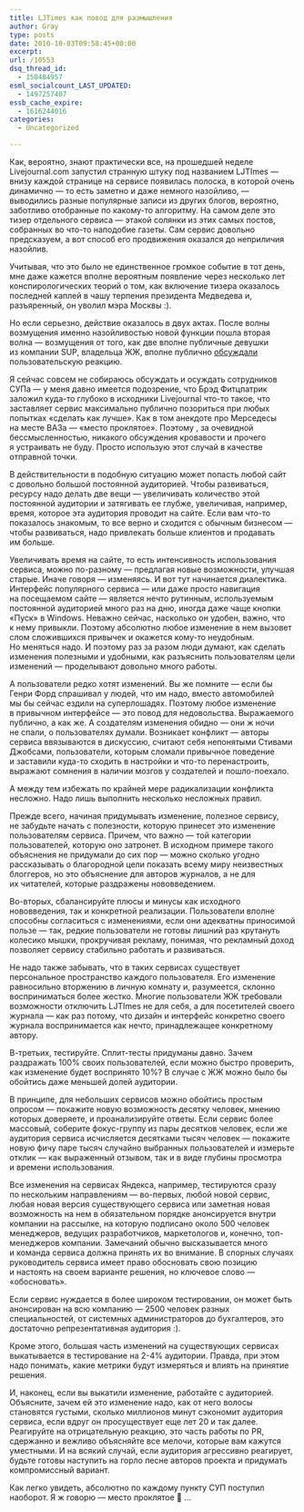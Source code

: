 ```yaml
---
title: LJTimes как повод для размышления
author: Gray
type: posts
date: 2010-10-03T09:58:45+00:00
excerpt:
url: /10553
dsq_thread_id:
  - 150484957
esml_socialcount_LAST_UPDATED:
  - 1497257407
essb_cache_expire:
  - 1616244016
categories:
  - Uncategorized

---
```








Как, вероятно, знают практически все, на&nbsp;прошедшей неделе Livejournal.com запустил странную штуку под названием LJTImes&nbsp;&mdash; внизу каждой странице на&nbsp;сервисе появилась полоска, в&nbsp;которой очень динамично&nbsp;&mdash; то&nbsp;есть заметно и&nbsp;даже немного назойливо,&nbsp;&mdash; выводились разные популярные записи из&nbsp;других блогов, вероятно, заботливо отобранные по&nbsp;какому-то алгоритму. На&nbsp;самом деле это тизер отдельного сервиса&nbsp;&mdash; этакой солянки из&nbsp;этих самых постов, собранных во&nbsp;что-то наподобие газеты. Сам сервис довольно предсказуем, а&nbsp;вот способ его продвижения оказался до&nbsp;неприличия назойлив.

Учитывая, что это было не&nbsp;единственное громкое событие в&nbsp;тот день, мне даже кажется вполне вероятным появление через несколько лет конспирологических теорий о&nbsp;том, как включение тизера оказалось последней каплей в&nbsp;чашу терпения президента Медведева&nbsp;и, разъяренный, он&nbsp;уволил мэра Москвы :).

Но&nbsp;если серьезно, действие оказалось в&nbsp;двух актах. После волны возмущения именно назойливостью новой функции пошла вторая волна&nbsp;&mdash; возмущения от&nbsp;того, как две вполне публичные девушки из&nbsp;компании SUP, владельца&nbsp;ЖЖ, вполне публично <a href="http://roem.ru/2010/09/29/addednews16636/" target="_blank">обсуждали</a> пользовательскую реакцию.

Я&nbsp;сейчас совсем не&nbsp;собираюсь обсуждать и&nbsp;осуждать сотрудников СУПа&nbsp;&mdash; у&nbsp;меня давно имеется подозрение, что Брэд Фитцпатрик заложил куда-то глубоко в&nbsp;исходники Livejournal что-то такое, что заставляет сервис максимально публично позориться при любых попытках &laquo;сделать как лучше&raquo;. Как в&nbsp;том анекдоте про Мерседесы на&nbsp;месте ВАЗа&nbsp;&mdash; &laquo;место проклятое&raquo;. Поэтому , за&nbsp;очевидной бессмысленностью, никакого обсуждения кровавости и&nbsp;прочего я&nbsp;устраивать не&nbsp;буду. Просто использую этот случай в&nbsp;качестве отправной точки.

В&nbsp;действительности в&nbsp;подобную ситуацию может попасть любой сайт с&nbsp;довольно большой постоянной аудиторией. Чтобы развиваться, ресурсу надо делать две вещи&nbsp;&mdash; увеличивать количество этой постоянной аудитории и&nbsp;затягивать ее&nbsp;глубже, увеличивая, например, время, которое эта аудитория проводит на&nbsp;сайте. Если вам что-то показалось знакомым, то&nbsp;все верно и&nbsp;сходится с&nbsp;обычным бизнесом&nbsp;&mdash; чтобы развиваться, надо привлекать больше клиентов и&nbsp;продавать им&nbsp;больше.

Увеличивать время на&nbsp;сайте, то&nbsp;есть интенсивность использования сервиса, можно по-разному&nbsp;&mdash; предлагая новые возможности, улучшая старые. Иначе говоря&nbsp;&mdash; изменяясь. И&nbsp;вот тут начинается диалектика. Интерфейс популярного сервиса&nbsp;&mdash; или даже просто навигация на&nbsp;посещаемом сайте&nbsp;&mdash; является нечто рутинным, используемым постоянной аудиторией много раз на&nbsp;дню, иногда даже чаще кнопки &laquo;Пуск&raquo; в&nbsp;Windows. Неважно сейчас, насколько он&nbsp;удобен, важно, что к&nbsp;нему привыкли. Поэтому абсолютно любое изменение в&nbsp;нем вызовет слом сложившихся привычек и&nbsp;окажется кому-то неудобным. Но&nbsp;меняться надо. И&nbsp;поэтому раз за&nbsp;разом люди думают, как сделать изменения полезными и&nbsp;удобными, как разъяснить пользователям цели изменений&nbsp;&mdash; проделывают довольно много работы.

А&nbsp;пользователи редко хотят изменений. Вы&nbsp;же помните&nbsp;&mdash; если&nbsp;бы Генри Форд спрашивал у&nbsp;людей, что им&nbsp;надо, вместо автомобилей мы&nbsp;бы сейчас ездили на&nbsp;суперлошадях. Поэтому любое изменение в&nbsp;привычном интерфейсе&nbsp;&mdash; это повод для недовольства. Выражаемого публично, а&nbsp;как&nbsp;же. А&nbsp;создателям изменения обидно&nbsp;&mdash; они&nbsp;ж ночи не&nbsp;спали, о&nbsp;пользователях думали. Возникает конфликт&nbsp;&mdash; авторы сервиса ввязываются в&nbsp;дискуссию, считают себя непонятыми Стивами Джобсами, пользователи, которым сломали привычное поведение и&nbsp;заставили куда-то сходить в&nbsp;настройки и&nbsp;что-то перенастроить, выражают сомнения в&nbsp;наличии мозгов у&nbsp;создателей и&nbsp;пошло-поехало.

А&nbsp;между тем избежать по&nbsp;крайней мере радикализации конфликта несложно. Надо лишь выполнить несколько несложных правил.

Прежде всего, начиная придумывать изменение, полезное сервису, не&nbsp;забудьте начать с&nbsp;полезности, которую принесет это изменение пользователям сервиса. Причем, что важно&nbsp;&mdash; той категории пользователей, которую оно затронет. В&nbsp;исходном примере такого объяснения не&nbsp;придумали до&nbsp;сих пор&nbsp;&mdash; можно сколько угодно рассказывать о&nbsp;благородной цели показать всему миру неизвестных блоггеров, но&nbsp;это объяснение для авторов журналов, а&nbsp;не&nbsp;для их&nbsp;читателей, которые раздражены нововведением.

Во-вторых, сбалансируйте плюсы и&nbsp;минусы как исходного нововведения, так и&nbsp;конкретной реализации. Пользователи вполне способны согласиться с&nbsp;изменениями, если они адекватны приносимой пользе&nbsp;&mdash; так, редкие пользователи не&nbsp;готовы лишний раз крутануть колесико мышки, прокручивая рекламу, понимая, что рекламный доход позволяет сервису стабильно работать и&nbsp;развиваться.

Не&nbsp;надо также забывать, что в&nbsp;таких сервисах существует персональное пространство каждого пользователя. Его изменение равносильно вторжению в&nbsp;личную комнату&nbsp;и, разумеется, склонно восприниматься более жестко. Многие пользователи&nbsp;ЖЖ требовали возможности отключить LJTImes не&nbsp;для себя, а&nbsp;для посетителей своего журнала&nbsp;&mdash; как раз потому, что дизайн и&nbsp;интерфейс конкретно своего журнала воспринимается как нечто, принадлежащее конкретному автору.

В-третьих, тестируйте. Сплит-тесты придуманы давно. Зачем раздражать 100% своих пользователей, если можно быстро проверить, как изменение будет воспринято 10%? В&nbsp;случае с&nbsp;ЖЖ можно было&nbsp;бы обойтись даже меньшей долей аудитории.

В&nbsp;принципе, для небольших сервисов можно обойтись простым опросом&nbsp;&mdash; покажите новую возможность десятку человек, мнению которых доверяете, и&nbsp;проанализируйте ответы. Если сервис более массовый, соберите фокус-группу из&nbsp;пары десятков человек, если&nbsp;же аудитория сервиса исчисляется десятками тысяч человек&nbsp;&mdash; покажите новую фичу паре тысяч случайно выбранных пользователей и&nbsp;измерьте отклик&nbsp;&mdash; как выраженный отзывом, так и&nbsp;в&nbsp;виде глубины просмотра и&nbsp;времени использования.

Все изменения на&nbsp;сервисах Яндекса, например, тестируются сразу по&nbsp;нескольким направлениям&nbsp;&mdash; во-первых, любой новой сервис, любая новая версия существующего сервиса или заметная новая возможность на&nbsp;нем в&nbsp;обязательном порядке анонсируется внутри компании на&nbsp;рассылке, на&nbsp;которую подписано около 500 человек менеджеров, ведущих разработчиков, маркетологов&nbsp;и, конечно, топ-менеджеров компании. Замечаний обычно высказывается много и&nbsp;команда сервиса должна принять их&nbsp;во&nbsp;внимание. В&nbsp;спорных случаях руководитель сервиса имеет право обосновать свою позицию и&nbsp;настоять на&nbsp;своем варианте решения, но&nbsp;ключевое слово&nbsp;&mdash; &laquo;обосновать&raquo;.

Если сервис нуждается в&nbsp;более широком тестировании, он&nbsp;может быть анонсирован на&nbsp;всю компанию&nbsp;&mdash; 2500 человек разных специальностей, от&nbsp;системных администраторов до&nbsp;бухгалтеров, это достаточно репрезентативная аудитория :).

Кроме этого, большая часть изменений на&nbsp;существующих сервисах выкатывается в&nbsp;тестирование на&nbsp;2-4% аудитории. Правда, при этом надо понимать, какие метрики будут измеряться и&nbsp;влиять на&nbsp;принятие решения.

И, наконец, если вы&nbsp;выкатили изменение, работайте с&nbsp;аудиторией. Объясните, зачем ей&nbsp;это изменение надо, как от&nbsp;него волосы становятся густыми, сколько миллионов минут сэкономит аудитория сервиса, если вдруг он&nbsp;просуществует еще лет 20&nbsp;и&nbsp;так далее. Реагируйте на&nbsp;отрицательную реакцию, это часть работы по&nbsp;PR, сдержанно и&nbsp;вежливо объясняйте все мелочи, которые вам кажутся уместными. И&nbsp;на&nbsp;всякий случай, если аудитория агрессивно реагирует, будьте готовы наступить на&nbsp;горло песне авторов проекта и&nbsp;придумать компромиссный вариант.

Как легко увидеть, абсолютно по&nbsp;каждому пункту СУП поступил наоборот. Я&nbsp;ж говорю&nbsp;&mdash; место проклятое 🙂 &#8230;